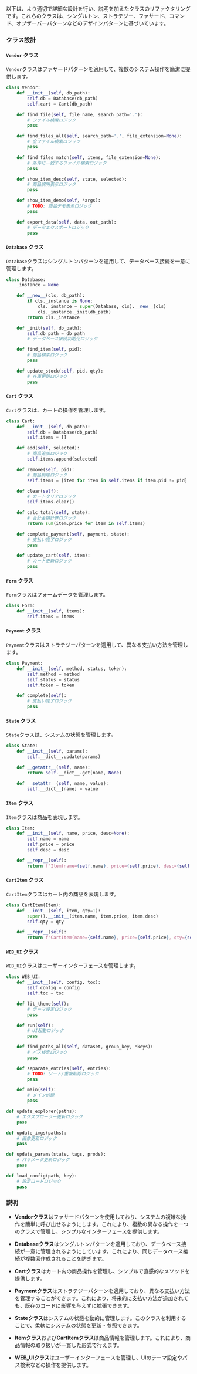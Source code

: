 以下は、より適切で詳細な設計を行い、説明を加えたクラスのリファクタリングです。これらのクラスは、シングルトン、ストラテジー、ファサード、コマンド、オブザーバーパターンなどのデザインパターンに基づいています。

### クラス設計

#### `Vendor` クラス

`Vendor`クラスはファサードパターンを適用して、複数のシステム操作を簡潔に提供します。

```python
class Vendor:
    def __init__(self, db_path):
        self.db = Database(db_path)
        self.cart = Cart(db_path)

    def find_file(self, file_name, search_path='.'):
        # ファイル検索ロジック
        pass

    def find_files_all(self, search_path='.', file_extension=None):
        # 全ファイル検索ロジック
        pass

    def find_files_match(self, items, file_extension=None):
        # 条件に一致するファイル検索ロジック
        pass

    def show_item_desc(self, state, selected):
        # 商品説明表示ロジック
        pass

    def show_item_demo(self, *args):
        # TODO: 商品デモ表示ロジック
        pass

    def export_data(self, data, out_path):
        # データエクスポートロジック
        pass
```

#### `Database` クラス

`Database`クラスはシングルトンパターンを適用して、データベース接続を一意に管理します。

```python
class Database:
    _instance = None

    def __new__(cls, db_path):
        if cls._instance is None:
            cls._instance = super(Database, cls).__new__(cls)
            cls._instance._init(db_path)
        return cls._instance

    def _init(self, db_path):
        self.db_path = db_path
        # データベース接続初期化ロジック

    def find_item(self, pid):
        # 商品検索ロジック
        pass

    def update_stock(self, pid, qty):
        # 在庫更新ロジック
        pass
```

#### `Cart` クラス

`Cart`クラスは、カートの操作を管理します。

```python
class Cart:
    def __init__(self, db_path):
        self.db = Database(db_path)
        self.items = []

    def add(self, selected):
        # 商品追加ロジック
        self.items.append(selected)

    def remove(self, pid):
        # 商品削除ロジック
        self.items = [item for item in self.items if item.pid != pid]

    def clear(self):
        # カートクリアロジック
        self.items.clear()

    def calc_total(self, state):
        # 合計金額計算ロジック
        return sum(item.price for item in self.items)

    def complete_payment(self, payment, state):
        # 支払い完了ロジック
        pass

    def update_cart(self, item):
        # カート更新ロジック
        pass
```

#### `Form` クラス

`Form`クラスはフォームデータを管理します。

```python
class Form:
    def __init__(self, items):
        self.items = items
```

#### `Payment` クラス

`Payment`クラスはストラテジーパターンを適用して、異なる支払い方法を管理します。

```python
class Payment:
    def __init__(self, method, status, token):
        self.method = method
        self.status = status
        self.token = token

    def complete(self):
        # 支払い完了ロジック
        pass
```

#### `State` クラス

`State`クラスは、システムの状態を管理します。

```python
class State:
    def __init__(self, params):
        self.__dict__.update(params)

    def __getattr__(self, name):
        return self.__dict__.get(name, None)

    def __setattr__(self, name, value):
        self.__dict__[name] = value
```

#### `Item` クラス

`Item`クラスは商品を表現します。

```python
class Item:
    def __init__(self, name, price, desc=None):
        self.name = name
        self.price = price
        self.desc = desc

    def __repr__(self):
        return f"Item(name={self.name}, price={self.price}, desc={self.desc})"
```

#### `CartItem` クラス

`CartItem`クラスはカート内の商品を表現します。

```python
class CartItem(Item):
    def __init__(self, item, qty=1):
        super().__init__(item.name, item.price, item.desc)
        self.qty = qty

    def __repr__(self):
        return f"CartItem(name={self.name}, price={self.price}, qty={self.qty})"
```

#### `WEB_UI` クラス

`WEB_UI`クラスはユーザーインターフェースを管理します。

```python
class WEB_UI:
    def __init__(self, config, toc):
        self.config = config
        self.toc = toc

    def lit_theme(self):
        # テーマ設定ロジック
        pass

    def run(self):
        # UI起動ロジック
        pass

    def find_paths_all(self, dataset, group_key, *keys):
        # パス検索ロジック
        pass

    def separate_entries(self, entries):
        # TODO: ソート/重複削除ロジック
        pass

    def main(self):
        # メイン処理
        pass

def update_explorer(paths):
    # エクスプローラー更新ロジック
    pass

def update_imgs(paths):
    # 画像更新ロジック
    pass

def update_params(state, tags, prods):
    # パラメータ更新ロジック
    pass

def load_config(path, key):
    # 設定ロードロジック
    pass
```

### 説明

- **Vendorクラス**はファサードパターンを使用しており、システムの複雑な操作を簡単に呼び出せるようにします。これにより、複数の異なる操作を一つのクラスで管理し、シンプルなインターフェースを提供します。
  
- **Databaseクラス**はシングルトンパターンを適用しており、データベース接続が一意に管理されるようにしています。これにより、同じデータベース接続が複数回作成されることを防ぎます。

- **Cartクラス**はカート内の商品操作を管理し、シンプルで直感的なメソッドを提供します。

- **Paymentクラス**はストラテジーパターンを適用しており、異なる支払い方法を管理することができます。これにより、将来的に支払い方法が追加されても、既存のコードに影響を与えずに拡張できます。

- **Stateクラス**はシステムの状態を動的に管理します。このクラスを利用することで、柔軟にシステムの状態を更新・参照できます。

- **Itemクラス**および**CartItemクラス**は商品情報を管理します。これにより、商品情報の取り扱いが一貫した形式で行えます。

- **WEB_UIクラス**はユーザーインターフェースを管理し、UIのテーマ設定やパス検索などの操作を提供します。